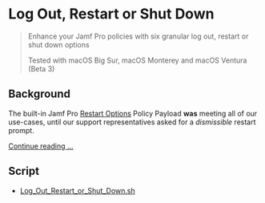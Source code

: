 # Log Out, Restart or Shut Down

> Enhance your Jamf Pro policies with six granular log out, restart or shut down options
> 
> Tested with macOS Big Sur, macOS Monterey and macOS Ventura (Beta 3)

## Background
The built-in Jamf Pro [Restart Options](https://docs.jamf.com/10.39.0/jamf-pro/documentation/Policy_Payload_Reference.html) Policy Payload **was** meeting all of our use-cases, until our support representatives asked for a _dismissible_ restart prompt.

[Continue reading …](https://snelson.us/2022/07/log-out-restart-shut-down)

## Script
- [Log_Out_Restart_or_Shut_Down.sh](Log_Out_Restart_or_Shut_Down.sh)

